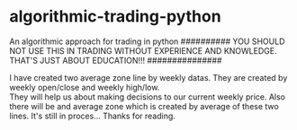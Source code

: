# algorithmic-trading-python
An algorithmic approach for trading in python
##########         YOU SHOULD NOT USE THIS IN TRADING WITHOUT EXPERIENCE AND KNOWLEDGE. THAT'S JUST ABOUT EDUCATION!!!         ###############

I have created two average zone line by weekly datas. They are created by weekly open/close and weekly high/low.  
They will help us about making decisions to our current weekly price. 
Also there will be and average zone which is created by average of these two lines.
It's still in proces... Thanks for reading.
